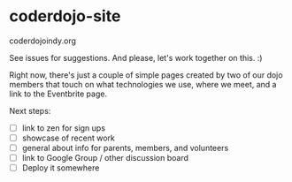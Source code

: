 coderdojo-site
==============

coderdojoindy.org

See issues for suggestions. And please, let's work together on this. :)

Right now, there's just a couple of simple pages created by two of our dojo members that touch on what technologies we use, where we meet, and a link to the Eventbrite page.

Next steps:

- [ ] link to zen for sign ups
- [ ] showcase of recent work
- [ ] general about info for parents, members, and volunteers
- [ ] link to Google Group / other discussion board
- [ ] Deploy it somewhere
